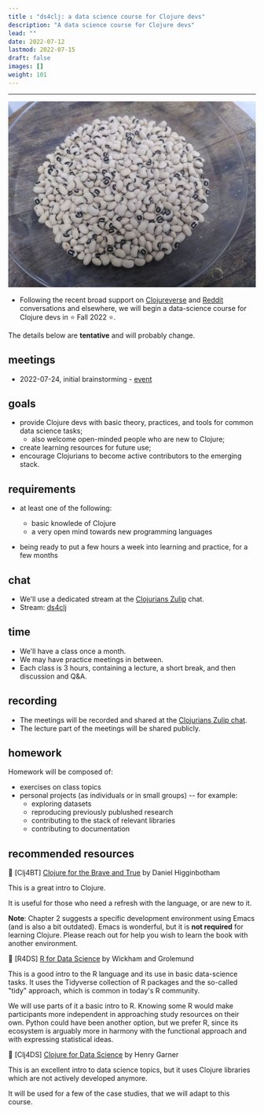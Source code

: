 ```yaml
---
title : "ds4clj: a data science course for Clojure devs"
description: "A data science course for Clojure devs"
lead: ""
date: 2022-07-12
lastmod: 2022-07-15
draft: false
images: []
weight: 101
---
```


---------------------
![lubia](lubia.jpg)

* Following the recent broad support on [Clojureverse](https://clojureverse.org/t/a-data-science-course-for-clojurians-are-you-interested/) and [Reddit](https://www.reddit.com/r/Clojure/comments/vsr7qn/a_data_science_course_for_clojurians_are_you/) conversations and elsewhere, we will begin a data-science course for Clojure devs in :star: Fall 2022 :star:. 

The details below are **tentative** and will probably change.

## meetings

* 2022-07-24, initial brainstorming - [event](https://clojureverse.org/t/ds4clj-course-initial-brainstorming/)

## goals

- provide Clojure devs with basic theory, practices, and tools for common data science tasks;
  - also welcome open-minded people who are new to Clojure;
- create learning resources for future use;
- encourage Clojurians to become active contributors to the emerging stack.

## requirements

* at least one of the following:
  - basic knowlede of Clojure
  - a very open mind towards new programming languages

* being ready to put a few hours a week into learning and practice, for a few months

## chat
- We'll use a dedicated stream at the [Clojurians Zulip](https://clojurians.zulipchat.com/) chat.
- Stream: [ds4clj](https://clojurians.zulipchat.com/#narrow/stream/330924-ds4clj)

## time
- We'll have a class once a month.
- We may have practice meetings in between. 
- Each class is 3 hours, containing a lecture, a short break, and then discussion and Q&A.
  
## recording
- The meetings will be recorded and shared at the [Clojurians Zulip chat](http://clojurians.zulipchat.com).
- The lecture part of the meetings will be shared publicly.

## homework
Homework will be composed of:
* exercises on class topics
* personal projects (as individuals or in small groups) -- for example:
  * exploring datasets
  * reproducing previously publushed research
  * contributing to the stack of relevant libraries
  * contributing to documentation

## recommended resources

:book: [Clj4BT] [Clojure for the Brave and True](https://www.braveclojure.com/clojure-for-the-brave-and-true/) by Daniel Higginbotham 

This is a great intro to Clojure.

It is useful for those who need a refresh with the language, or are new to it.

**Note**: Chapter 2 suggests a specific development environment using Emacs (and is also a bit outdated). Emacs is wonderful, but it is **not required** for learning Clojure. Please reach out for help you wish to learn the book with another environment.

:book: [R4DS] [R for Data Science](https://r4ds.had.co.nz/) by Wickham and Grolemund

This is a good intro to the R language and its use in basic data-science tasks. It uses the Tidyverse collection of R packages and the so-called "tidy" approach, which is common in today's R community.

We will use parts of it a basic intro to R. Knowing some R would make participants more independent in approaching study resources on their own. Python could have been another option, but we prefer R, since its ecosystem is arguably more in harmony with the functional approach and with expressing statistical ideas.

:book: [Clj4DS] [Clojure for Data Science](https://www.packtpub.com/product/clojure-for-data-science/9781784397180) by Henry Garner 

This is an excellent intro to data science topics, but it uses Clojure libraries which are not actively developed anymore.

It will be used for a few of the case studies, that we will adapt to this course.


